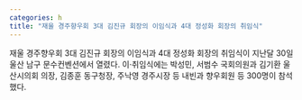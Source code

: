 ```yaml
---
categories: h
title: "재울 경주향우회 3대 김진규 회장의 이임식과 4대 정성화 회장의 취임식"
---
```

재울 경주향우회 3대 김진규 회장의 이임식과 4대 정성화 회장의 취임식이 지난달 30일 울산 남구 문수컨벤션에서 열렸다. 이·취임식에는 박성민, 서범수 국회의원과 김기환 울산시의회 의장, 김종훈 동구청장, 주낙영 경주시장 등 내빈과 향우회원 등 300명이 참석했다.